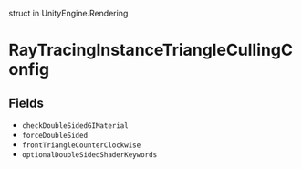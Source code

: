 struct in UnityEngine.Rendering
# RayTracingInstanceTriangleCullingConfig

## Fields
- `checkDoubleSidedGIMaterial`
- `forceDoubleSided`
- `frontTriangleCounterClockwise`
- `optionalDoubleSidedShaderKeywords`
